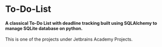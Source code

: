 # To-Do-List
#### A classical To-Do List with deadline tracking built using SQLAlchemy to manage SQLite database on python.
This is one of the projects under Jetbrains Academy Projects.
